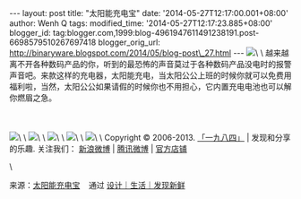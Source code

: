 --- layout: post title: "太阳能充电宝" date:
'2014-05-27T12:17:00.001+08:00' author: Wenh Q tags: modified\_time:
'2014-05-27T12:17:23.885+08:00' blogger\_id:
tag:blogger.com,1999:blog-4961947611491238191.post-6698579510267697418
blogger\_orig\_url:
http://binaryware.blogspot.com/2014/05/blog-post\_27.html ---
![](https://images-blogger-opensocial.googleusercontent.com/gadgets/proxy?url=http%3A%2F%2Fsince1984.qiniudn.com%2Fwp-content%2Fuploads%2F2014%2F05%2FRay01650x371.jpg&container=blogger&gadget=a&rewriteMime=image%2F*)\
\
越来越离不开各种数码产品的你，听到的最恐怖的声音莫过于各种数码产品没电时的报警声音吧。来款这样的充电器，太阳能充电，当太阳公公上班的时候你就可以免费用福利啦，当然，太阳公公如果请假的时候你也不用担心，它内置充电电池也可以解你燃眉之急。\
\
\
\
![](https://images-blogger-opensocial.googleusercontent.com/gadgets/proxy?url=http%3A%2F%2Fsince1984.qiniudn.com%2Fwp-content%2Fuploads%2F2014%2F05%2Fimg_quirky_ray_solar_powered_charger.jpg&container=blogger&gadget=a&rewriteMime=image%2F*)\
\
![](https://images-blogger-opensocial.googleusercontent.com/gadgets/proxy?url=http%3A%2F%2Fsince1984.qiniudn.com%2Fwp-content%2Fuploads%2F2014%2F05%2Fimg_quirky_ray_solar_powered_charger_2.jpg&container=blogger&gadget=a&rewriteMime=image%2F*)\
\
![](https://images-blogger-opensocial.googleusercontent.com/gadgets/proxy?url=http%3A%2F%2Fsince1984.qiniudn.com%2Fwp-content%2Fuploads%2F2014%2F05%2Fimg_quirky_ray_solar_powered_charger_3.jpg&container=blogger&gadget=a&rewriteMime=image%2F*)\
\
![](https://images-blogger-opensocial.googleusercontent.com/gadgets/proxy?url=http%3A%2F%2Fsince1984.qiniudn.com%2Fwp-content%2Fuploads%2F2014%2F05%2Fimg_quirky_ray_solar_powered_charger_4.jpg&container=blogger&gadget=a&rewriteMime=image%2F*)\
\
![](https://images-blogger-opensocial.googleusercontent.com/gadgets/proxy?url=http%3A%2F%2Fsince1984.qiniudn.com%2Fwp-content%2Fuploads%2F2014%2F05%2Fimg_quirky_ray_solar_powered_charger_5.jpg&container=blogger&gadget=a&rewriteMime=image%2F*)\
\
Copyright © 2006-2013. [「一九八四」](http://since1984.cn/) |
发现和分享的乐趣. 关注我们： [新浪微博](http://i.since1984.cn/feedweibo)
| [腾讯微博](http://i.since1984.cn/feedtweibo) |
[官方店铺](http://i.since1984.cn/feedshop)
<div>

\

</div>

<div>

来源：[太阳能充电宝](http://since1984.cn/post/2014-05-20/%E5%A4%AA%E9%98%B3%E8%83%BD%E5%85%85%E7%94%B5%E5%AE%9D) 
  通过 [设计｜生活｜发现新鲜](http://since1984.cn/)

</div>
